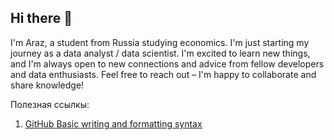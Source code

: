 ## Hi there 👋
I'm Araz, a student from Russia studying economics. I'm just starting my journey as a data analyst / data scientist. I'm excited to learn new things, and I'm always open to new connections and advice from fellow developers and data enthusiasts. Feel free to reach out – I'm happy to collaborate and share knowledge!

Полезная ссылкы: 
1) [GitHub Basic writing and formatting syntax](https://docs.github.com/en/get-started/writing-on-github/getting-started-with-writing-and-formatting-on-github/basic-writing-and-formatting-syntax#headings)
<!--
**Azimov2003/Azimov2003** is a ✨ _special_ ✨ repository because its `README.md` (this file) appears on your GitHub profile.
-->
